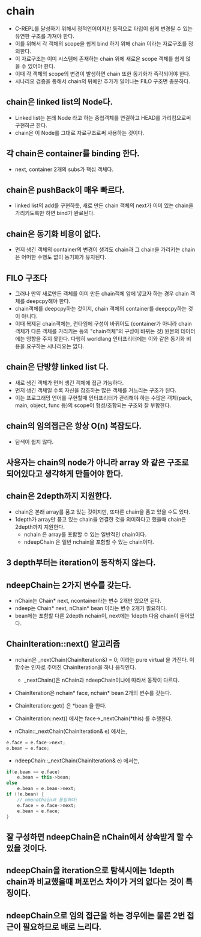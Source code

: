 # chain

* C-REPL를 달성하기 위해서 정적언어이지만 동적으로 타입이 쉽게 변경될 수 있는 유연한 구조를 가져야 한다.
* 이를 위해서 각 객체의 scope을 쉽게 bind 하기 위해 chain 이라는 자료구조를 정의한다.
* 이 자료구조는 이미 시스템에 존재하는 chain 위에 새로운 scope 객체를 쉽게 얹을 수 있어야 한다.
* 이때 각 객체의 scope의 변경이 발생하면 chain 또한 동기화가 즉각되어야 한다.
* 시나리오 검증을 통해서 chain의 뒤에만 추가가 일어나는 FILO 구조면 충분하다.

## chain은 linked list의 Node다.

* Linked list는 본래 Node 라고 하는 중첩객체를 연결하고 HEAD를 가리킴으로써 구현하곤 한다.
* chain은 이 Node를 그대로 자료구조로써 사용하는 것이다.

## 각 chain은 container를 binding 한다.
* next, container 2개의 subs가 핵심 객체다.

## chain은 pushBack이 매우 빠르다.

* linked list의 add를 구현하듯, 새로 만든 chain 객체의 next가 이미 있는 chain을 가리키도록만 하면 bind가 완료된다.

## chain은 동기화 비용이 없다.

* 먼저 생긴 객체의 container의 변경이 생겨도 chain과 그 chain을 가리키는 chain은 어떠한 수행도 없이 동기화가 유지된다.

## FILO 구조다
* 그러나 만약 새로만든 객체를 이미 만든 chain객체 앞에 넣고자 하는 경우 chain 객체를 deepcpy해야 한다.
* chain객체를 deepcpy하는 것이지, chain 객체의 container를 deepcpy하는 것이 아니다.
* 이때 복제된 chain객체는, 런타임에 구성이 바뀌어도 (container가 아니라 chain 객체가 다른 객체를 가리키는 등의 "chain객체"의 구성이 바뀌는 것) 원본의 데이터에는 영향을 주지 못한다. 다행히 worldlang 인터프리터에는 이와 같은 동기화 비용을 요구하는 시나리오는 없다.

## chain은 단방향 linked list 다.

* 새로 생긴 객체가 먼저 생긴 객체에 접근 가능하다.
* 먼저 생긴 객체일 수록 자신을 참조하는 많은 객체를 거느리는 구조가 된다.
* 이는 프로그래밍 언어를 구현할때 인터프리터가 관리해야 하는 수많은 객체(pack, main, object, func 등)의 scope이 형성/조합되는 구조와 잘 부합한다.

## chain의 임의접근은 항상 O(n) 복잡도다.

* 탐색이 쉽지 않다.

## 사용자는 chain의 node가 아니라 array 와 같은 구조로 되어있다고 생각하게 만들어야 한다.

## chain은 2depth까지 지원한다.

* chain은 본래 array를 품고 있는 것이지만, 또다른 chain을 품고 있을 수도 있다.
* 1depth가 array만 품고 있는 chain을 연결한 것을 의미하다고 했을때 chain은 2depth까지 지원한다.
    * nchain<T> 은 array를 포함할 수 있는 일반적인 chain이다.
    * ndeepChain<T> 은 일반 nchain<T>을 포함할 수 있는 chain이다.

## 3 depth부터는 iteration이 동작하지 않는다.

## ndeepChain<T>는 2가지 변수를 갖는다.
* nChain<T>는 Chain* next, ncontainer라는 변수 2개만 있으면 된다.
* ndeep는 Chain* next, nChain* bean 이라는 변수 2개가 필요하다.
* bean에는 포함할 다른 2depth nchain이, next에는 1depth 다음 chain이 들어있다.

## ChainIteration::next() 알고리즘
* nchain<T>은 _nextChain(ChainIteration&) = 0; 이라는 pure virtual 을 가진다. 이 함수는 
  인자로 주어진 ChainIteration을 하나 움직인다.
    * _nextChain()은 nChain과 ndeepChain이냐에 따라서 동작이 다르다.

* ChainIteration은 nchain* face, nchain* bean 2개의 변수를 갖는다.
* ChainIteration::get() 은 *bean 을 한다.
* ChainIteration::next() 에서는 face->_nextChain(*this) 를 수행한다.

* nChain::_nextChain(ChainIteration& e) 에서는,
```cpp
e.face = e.face->next;
e.bean = e.face;
```

* ndeepChain::_nextChain(ChainIteration& e) 에서는,
```cpp
if(e.bean == e.face)
    e.bean = this->bean;
else
    e.bean = e.bean->next;
if (!e.bean) {
    // nmonoChain과 동일하다:
    e.face = e.face->next;
    e.bean = e.face;
}
```

## 잘 구성하면 ndeepChain은 nChain에서 상속받게 할 수 있을 것이다.

## ndeepChain을 iteration으로 탐색시에는 1depth chain과 비교했을때 퍼포먼스 차이가 거의 없다는 것이 특징이다.

## ndeepChain으로 임의 접근을 하는 경우에는 물론 2번 접근이 필요하므로 배로 느리다.


